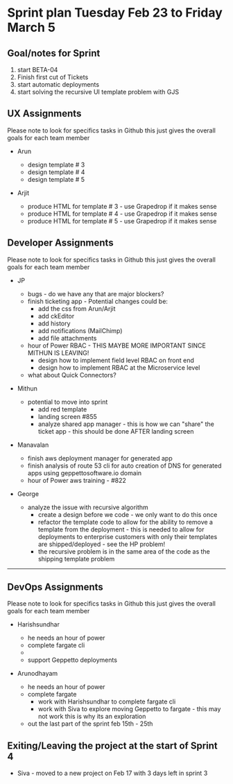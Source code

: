 # Sprint plan Tuesday Feb 23 to Friday March 5

## Goal/notes for Sprint

1. start BETA-04
2. Finish first cut of Tickets
3. start automatic deployments
4. start solving the recursive UI template problem with GJS

## UX Assignments

Please note to look for specifics tasks in Github this just gives the overall goals for each team member

- Arun
  - design template # 3
  - design template # 4
  - design template # 5

- Arjit
  - produce HTML for template # 3 - use Grapedrop if it makes sense
  - produce HTML for template # 4 - use Grapedrop if it makes sense
  - produce HTML for template # 5 - use Grapedrop if it makes sense

## Developer Assignments

Please note to look for specifics tasks in Github this just gives the overall goals for each team member

- JP
  - bugs - do we have any that are major blockers?
  - finish ticketing app - Potential changes could be:
    - add the css from Arun/Arjit
    - add ckEditor
    - add history
    - add notifications (MailChimp)
    - add file attachments
  - hour of Power RBAC - THIS MAYBE MORE IMPORTANT SINCE MITHUN IS LEAVING!
    - design how to implement field level RBAC on front end
    - design how to implement RBAC at the Microservice level
  - what about Quick Connectors?

- Mithun
  - potential to move into sprint
    - add red template
    - landing screen #855
    - analyze shared app manager - this is how we can "share" the ticket app - this should be done AFTER landing screen

- Manavalan
  - finish aws deployment manager for generated app
  - finish analysis of route 53 cli for auto creation of DNS for generated apps using geppettosoftware.io domain  
  - hour of Power aws training - #822

- George
  - analyze the issue with recursive algorithm
    - create a design before we code - we only want to do this once
    - refactor the template code to allow for the ability to remove a template from the deployment - this is needed to allow for deployments to enterprise customers with only their templates are shipped/deployed - see the HP problem!
    - the recursive problem is in the same area of the code as the shipping template problem

---

## DevOps Assignments

Please note to look for specifics tasks in Github this just gives the overall goals for each team member


- Harishsundhar
  - he needs an hour of power
  - complete fargate cli
  - 
  - support Geppetto deployments

- Arunodhayam
  - he needs an hour of power
  - complete fargate
    - work with Harishsundhar to complete fargate cli
    - work with Siva to explore moving Geppetto to fargate - this may not work this is why its an exploration
  - out the last part of the sprint feb 15th - 25th

## Exiting/Leaving the project at the start of Sprint 4

- Siva - moved to a new project on Feb 17 with 3 days left in sprint 3
